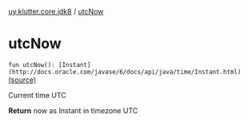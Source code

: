 [uy.klutter.core.jdk8](index.md) / [utcNow](.)


# utcNow
`fun utcNow(): [Instant](http://docs.oracle.com/javase/6/docs/api/java/time/Instant.html)` [(source)](https://github.com/kohesive/klutter/blob/master/core-jdk8/src/main/kotlin/uy/klutter/core/jdk8/Dates.kt#L12)

Current time UTC

**Return**
now as Instant in timezone UTC


